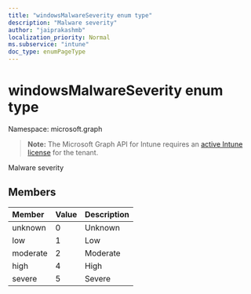 ```yaml
---
title: "windowsMalwareSeverity enum type"
description: "Malware severity"
author: "jaiprakashmb"
localization_priority: Normal
ms.subservice: "intune"
doc_type: enumPageType
---
```


# windowsMalwareSeverity enum type

Namespace: microsoft.graph

> **Note:** The Microsoft Graph API for Intune requires an [active Intune license](https://go.microsoft.com/fwlink/?linkid=839381) for the tenant.

Malware severity

## Members
|Member|Value|Description|
|:---|:---|:---|
|unknown|0|Unknown|
|low|1|Low|
|moderate|2|Moderate|
|high|4|High|
|severe|5|Severe|
